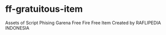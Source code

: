 # ff-gratuitous-item
Assets of Script Phising Garena Free Fire Free Item Created by RAFLIPEDIA INDONESIA
